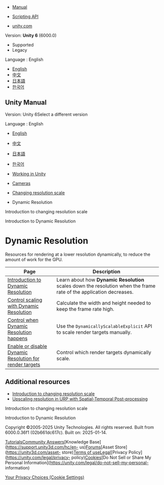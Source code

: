 [](https://docs.unity3d.com)

  * [Manual](../Manual/index.html)
  * [Scripting API](../ScriptReference/index.html)

  * [unity.com](https://unity.com/)

Version: **Unity 6** (6000.0)

  * Supported
  * Legacy

Language : English

  * [English](/Manual/DynamicResolution-landing.html)
  * [中文](/cn/current/Manual/DynamicResolution-landing.html)
  * [日本語](/ja/current/Manual/DynamicResolution-landing.html)
  * [한국어](/kr/current/Manual/DynamicResolution-landing.html)

[](https://docs.unity3d.com)

## Unity Manual

Version: Unity 6Select a different version

Language : English

  * [English](/Manual/DynamicResolution-landing.html)
  * [中文](/cn/current/Manual/DynamicResolution-landing.html)
  * [日本語](/ja/current/Manual/DynamicResolution-landing.html)
  * [한국어](/kr/current/Manual/DynamicResolution-landing.html)

  * [Working in Unity](working-in-unity.html)
  * [Cameras](Cameras.html)
  * [Changing resolution scale](resolution-scale.html)
  * Dynamic Resolution

[](resolution-scale-introduction.html)

Introduction to changing resolution scale

[](DynamicResolution-introduction.html)

Introduction to Dynamic Resolution

# Dynamic Resolution

Resources for rendering at a lower resolution dynamically, to reduce the
amount of work for the GPU.

**Page** | **Description**  
---|---  
[Introduction to Dynamic Resolution](DynamicResolution-introduction.html) | Learn about how **Dynamic Resolution** scales down the resolution when the frame rate of the application decreases.  
[Control scaling with Dynamic Resolution](DynamicResolution-control.html) | Calculate the width and height needed to keep the frame rate high.  
[Control when Dynamic Resolution happens](DynamicResolution-control-when-occurs.html) | Use the `DynamicallyScalableExplicit` API to scale render targets manually.  
[Enable or disable Dynamic Resolution for render targets](DynamicResolution-enable-disable.html) | Control which render targets dynamically scale.  
  
## Additional resources

  * [Introduction to changing resolution scale](resolution-scale-introduction.html)
  * [Upscaling resolution in URP with Spatial-Temporal Post-processing](urp/change-resolution-scale-urp.html)

[](resolution-scale-introduction.html)

Introduction to changing resolution scale

[](DynamicResolution-introduction.html)

Introduction to Dynamic Resolution

Copyright ©2005-2025 Unity Technologies. All rights reserved. Built from
6000.0.36f1 (02b661dc617c). Built on: 2025-01-14.

[Tutorials](https://learn.unity.com/)[Community
Answers](https://answers.unity3d.com)[Knowledge
Base](https://support.unity3d.com/hc/en-
us)[Forums](https://forum.unity3d.com)[Asset Store](https://unity3d.com/asset-
store)[Terms of
use](https://docs.unity3d.com/Manual/TermsOfUse.html)[Legal](https://unity.com/legal)[Privacy
Policy](https://unity.com/legal/privacy-
policy)[Cookies](https://unity.com/legal/cookie-policy)[Do Not Sell or Share
My Personal Information](https://unity.com/legal/do-not-sell-my-personal-
information)

[Your Privacy Choices (Cookie Settings)](javascript:void\(0\);)


